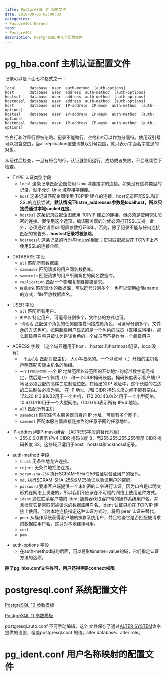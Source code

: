 ```yaml
---
title: PostgreSQL 之 配置文件
date: 2019-09-06 02:00:00
categories:
- PostgreSQL-Kernel
tags:
- PostgreSQL
description: PostgreSQL中几个配置文件
---
```


# pg_hba.conf 主机认证配置文件

记录可以是下面七种格式之一：

```
local      database  user  auth-method  [auth-options]
host       database  user  address  auth-method  [auth-options]
hostssl    database  user  address  auth-method  [auth-options]
hostnossl  database  user  address  auth-method  [auth-options]
host       database  user  IP-address  IP-mask  auth-method  [auth-options]
hostssl    database  user  IP-address  IP-mask  auth-method  [auth-options]
hostnossl  database  user  IP-address  IP-mask  auth-method  [auth-options]
```

空白行和注释行将被忽略。记录不能跨行。空格和\t可以作为分隔符。使用双引号可以包含空白，当all replication这些词被双引号包围，就只表示字面名字意思的对象。

从前往后检查，一旦有符合的行，认证就使用这行，成功或者失败，不会继续往下检查。

* TYPE 认证类型字段
    * `local` 这条记录匹配企图使用 Unix 域套接字的连接。如果没有这种类型的记录，就不允许 Unix 域套接字连接。
    * `host` 这条记录匹配企图使用 TCP/IP 建立的连接。host记录匹配SSL和非SSL的连接尝试。**默认情况下listen_addresses参数是localhost，所以只接受通过本地socket连接**。
    * `hostssl` 这条记录匹配企图使用 TCP/IP 建立的连接，但必须是使用SSL加密的连接。要使用这个选项，编译服务器的时候必须打开SSL支持。此外，必须通过设置ssl配置参数打开SSL。否则，除了记录不能与任何连接匹配的警告外，**hostssl记录将被忽略**。
    * `hostnossl` 这条记录的行为与hostssl相反；它只匹配那些在 TCP/IP上不使用SSL的连接企图。

+ DATABASE 字段
    + `all` 匹配所有数据库
    + `sameuser` 匹配请求的用户同名数据库。
    + `samerole` 匹配请求的用户所属角色的同名数据库。
    + `replication` 匹配一个物理复制连接被请求。
    + `数据库名` 匹配具体的数据库，可以逗号分割多个，也可以使用@filename的方式，file里放数据库名。

* USER 字段 
    * `all` 匹配所有用户。
    * `用户名` 特定用户，可逗号分割多个，文件@的方式也可。
    * `+角色名` 匹配这个角色的任何直接或间接成员角色，可逗号分割多个，文件@的方式也可。如果超级用户显式的是一个角色的成员（直接或间接），那么超级用户将只被认为是该角色的一个成员而不是作为一个超级用户。

+ ADRESS 字段 （这个域只适用于host、 hostssl和hostnossl记录，local没有）
    + `一个主机名` 匹配对应主机，大小写敏感的。一个以点号（.）开始的主机名声明匹配实际主机名的后缀。
    + `一个IP地址范围` 一个 IP 地址范围以该范围的开始地址的标准数字记号指定，然后是一个斜线（/） 和一个CIDR掩码长度。掩码长度表示客户端 IP 地址必须匹配的高序二进制位位数。在给出的 IP 地址中，这个长度的右边的二进制位必须为零。 在 IP 地址、/和 CIDR 掩码长度之间不能有空白。 172.20.143.89/32用于一个主机， 172.20.143.0/24用于一个小型网络， 10.6.0.0/16用于一个大型网络。0.0.0.0/0表示所有 IPv4 地址。
    + `all` 匹配所有主机
    + `samehost` 匹配任何本服务器自身的 IP 地址，可能有多个网卡。
    + `samenet` 匹配本服务器直接连接到的任意子网的任意地址。

* IP-address和IP-mask组合 （ADRESS字段的替代方案）
    * 255.0.0.0表示 IPv4 CIDR 掩码长度 8，而255.255.255.255表示 CIDR 掩码长度 32。这些域只适用于host、hostssl和hostnossl记录。

+ auth-method 字段
    + `trust` 无条件地允许连接。
    + `reject` 无条件地拒绝连接。
    + `scram-sha-256` 执行SCRAM-SHA-256验证以验证用户的密码。
    + `md5` 执行SCRAM-SHA-256或MD5验证以验证用户的密码。
    + `password` 要求客户端提供一个未加密的口令进行认证。因为口令是以明文形式在网络上发送的，所以我们不应该在不可信的网络上使用这种方式。
    + `ident` 通过联系客户端的 ident 服务器获取客户端的操作系统用户名，并且检查它是否匹配被请求的数据库用户名。Ident 认证只能在 TCIP/IP 连接上使用。当为本地连接指定这种认证方式时，将用 peer 认证来替代。
    + `peer` 从操作系统获得客户端的操作系统用户，并且检查它是否匹配被请求的数据库用户名。这只对本地连接可用。
    + `cert`
    + `pam`

* auth-options 字段
    * 在auth-method域的后面，可以是形如name=value的域，它们指定认证方法的选项。

**除了pg_hba.conf文件许可，用户还得需要connect权限**。

# postgresql.conf 系统配置文件

[PostgreSQL 10 参数模板](https://github.com/digoal/blog/blob/master/201805/20180522_03.md)

[PostgreSQL 11 参数模板](https://github.com/digoal/blog/blob/master/201812/20181203_01.md)

postgresql.auto.conf 不可手动编辑，这个 文件保存了通过[ALTER SYSTEM](http://www.postgres.cn/docs/10/sql-altersystem.html)命令提供的设置，覆盖postgresql.conf 的值。alter database、alter role。

# pg_ident.conf  用户名称映射的配置文件


